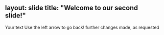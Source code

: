 layout: slide
title: "Welcome to our second slide!"
---
Your text
Use the left arrow to go back!
further changes made, as requested


